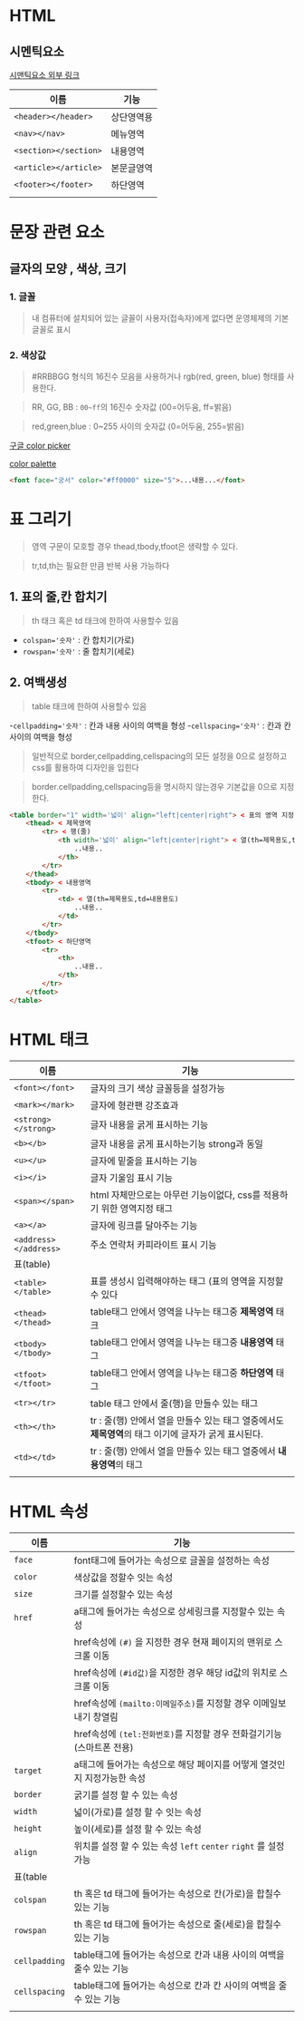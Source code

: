 # HTML

## 시멘틱요소

[시맨틱요소 외부 링크](http://hong.adfeel.info/frontend/%EC%8B%9C%EB%A9%98%ED%8B%B1-%ED%83%9C%EA%B7%B8/)

|이름|기능|
|---|---|
|`<header></header>`|상단영역용|
|`<nav></nav>`|메뉴영역|
|`<section></section>`|내용영역|
|`<article></article>`|본문글영역|
|`<footer></footer>`|하단영역|
|||


# 문장 관련 요소

## 글자의 모양 , 색상, 크기


### 1. 글꼴
>내 컴퓨터에 설치되어 있는 글꼴이 사용자(접속자)에게 없다면 운영체제의 기본 글꼴로 표시

### 2. 색상값

> #RRBBGG 형식의 16진수 모음을 사용하거나 rgb(red, green, blue) 형태를 사용한다.

>RR, GG, BB : `00~ff`의 16진수 숫자값 (00=어두움, ff=밝음)

> red,green,blue : 0~255 사이의 숫자값 (0=어두움, 255=밝음)

[구글 color picker](https://www.google.com/search?q=color+picker&ei=cEcXYqGTEbH89AO1prfYBQ&ved=0ahUKEwihi8Su-5f2AhUxPn0KHTXTDVsQ4dUDCA4&uact=5&oq=color+picker&gs_lcp=Cgdnd3Mtd2l6EAMyBQgAEJECMgUIABCRAjIFCAAQkQIyBQgAEIAEMgUIABCABDIFCAAQgAQyBQgAEIAEMgUIABCABDIFCAAQgAQyBQgAEIAEOgcIABBHELADOgcIABCwAxBDOgoIABDkAhCwAxgAOg8ILhDUAhDIAxCwAxBDGAE6EgguEMcBENEDEMgDELADEEMYAUoECEEYAEoECEYYAVDnBVjiDGD6DWgBcAF4AIABeogBlQSSAQMwLjWYAQCgAQHIARHAAQHaAQYIABABGAnaAQYIARABGAg&sclient=gws-wiz)

[color palette](https://www.canva.com/colors/color-palette-generator/)

```html
<font face="궁서" color="#ff0000" size="5">...내용...</font>
```

# 표 그리기

>영역 구문이 모호할 경우 thead,tbody,tfoot은 생략할 수 있다.

>tr,td,th는 필요한 만큼 반복 사용 가능하다

## 1. 표의 줄,칸 합치기

>th 태크 혹은 td 태크에 한하여 사용할수 있음

- `colspan='숫자'` : 칸 합치기(가로)
- `rowspan='숫자'` : 줄 합치기(세로)

## 2. 여백생성

>table 태크에 한하여 사용할수 있음

-`cellpadding='숫자'` : 칸과 내용 사이의 여백을 형성
-`cellspacing='숫자'` : 칸과 칸 사이의 여백을 형성

>일반적으로 border,cellpadding,cellspacing의 모든 설정을 0으로 설정하고 css를 활용하여 디자인을 입힌다

>border.cellpadding,cellspacing등을 명시하지 않는경우 기본값을 0으로 지정한다.

```html
<table border="1" width='넓이' align="left|center|right"> < 표의 영역 지정
    <thead> < 제목영역
        <tr> < 행(줄)
            <th width='넓이' align="left|center|right"> < 열(th=제목용도,td=내용용도)
                ..내용..
            </th>
        </tr>
    </thead>
    <tbody> < 내용영역
        <tr>
            <td> < 열(th=제목용도,td=내용용도)
                ..내용..
            </td>
        </tr>
    </tbody>
    <tfoot> < 하단영역
        <tr>
            <th>
                ..내용..
            </th>
        </tr>
    </tfoot>
</table>
```


# HTML 태크

|이름|기능|
|---|---|
|`<font></font>`|글자의 크기 색상 글꼴등을 설정가능|
|`<mark></mark>`|글자에 형관팬 강조효과|
|`<strong></strong>`|글자 내용을 굵게 표시하는 기능|
|`<b></b>`|글자 내용을 굵게 표시하는기능 strong과 동일|
|`<u></u>`|글자에 밑줄을 표시하는 기능|
|`<i></i>`|글자 기울임 표시 기능|
|`<span></span>`|html 자체만으로는 아무런 기능이없다, css를 적용하기 위한 영역지정 태그|
|`<a></a>`|글자에 링크를 달아주는 기능|
|`<address></address>`|주소 연락처 카피라이트 표시 기능|
|표(table)||
|`<table></table>`|표를 생성시 입력해야하는 태그 (표의 영역을 지정할수 있다|
|`<thead></thead>`|table태그 안에서 영역을 나누는 태그중 <b>제목영역</b> 태크|
|`<tbody></tbody>`|table태그 안에서 영역을 나누는 태그중 <b>내용영역</b> 태그|
|`<tfoot></tfoot>`|table태그 안에서 영역을 나누는 태그중 <b>하단영역</b> 태그|
|`<tr></tr>`|table 태그 안에서 줄(행)을 만들수 있는 태그|
|`<th></th>`|tr : 줄(행) 안에서 열을 만들수 있는 태그 열중에서도 <b>제목영역</b>의 태그 이기에 글자가 굵게 표시된다.|
|`<td></td>`|tr : 줄(행) 안에서 열을 만들수 있는 태그 열중에서 <b>내용영역</b>의 태그|
|||

# HTML 속성

|이름|기능|
|---|---|
|`face`|font태그에 들어가는 속성으로 글꼴을 설정하는 속성|
|`color`|색상값을 정할수 잇는 속성|
|`size`|크기를 설정할수 있는 속성|
|`href`|a태그에 들어가는 속성으로 상세링크를 지정할수 있는 속성|
||href속성에 `(#)` 을 지정한 경우 현재 페이지의 맨위로 스크롤 이동|
||href속성에 `(#id값)`을 지정한 경우 해당 id값의 위치로 스크롤 이동|
||href속성에 `(mailto:이메일주소)`를 지정할 경우 이메일보내기 창열림|
||href속성에 `(tel:전화번호)`를 지정할 경우 전화걸기기능(스마트폰 전용)|
|`target`|a태그에 들어가는 속성으로 해당 페이지를 어떻게 열것인지 지정가능한 속성|
|`border`|굵기를 설정 할 수 있는 속성|
|`width`|넓이(가로)를 설정 할 수 잇는 속성|
|`height`|높이(세로)를 설정 할 수 있는 속성|
|`align`|위치를 설정 할 수 있는 속성 `left` `center` `right` 를 설정 가능|
|표(table||
|`colspan`|th 혹은 td 태그에 들어가는 속성으로 칸(가로)을 합칠수 있는 기능|
|`rowspan`|th 혹은 td 태그에 들어가는 속성으로 줄(세로)을 합칠수 있는 기능|
|`cellpadding`|table태그에 들어가는 속성으로 칸과 내용 사이의 여백을 줄수 있는 기능|
|`cellspacing`|table태그에 들어가는 속성으로 칸과 칸 사이의 여백을 줄 수 있는 기능|
|||
